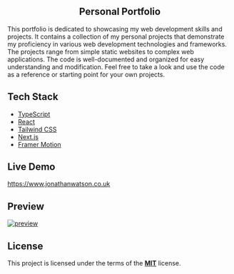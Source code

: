 <article class="markdown-body entry-content container-lg" itemprop="text">
  <h1 dir="auto" align="center">Personal Portfolio</h1>
  <p dir="auto">
    This portfolio is dedicated to showcasing my web development skills and
    projects. It contains a collection of my personal projects that demonstrate
    my proficiency in various web development technologies and frameworks. The
    projects range from simple static websites to complex web applications. The
    code is well-documented and organized for easy understanding and
    modification. Feel free to take a look and use the code as a reference or
    starting point for your own projects.
  </p>
  <h2 dir="auto">Tech Stack</h2>
  <ul dir="auto">
    <li>
      <a href="https://www.typescriptlang.org/" rel="nofollow">TypeScript</a>
    </li>
    <li>
      <a href="https://reactjs.org/" rel="nofollow">React</a>
    </li>
    <li>
      <a href="https://tailwindcss.com/" rel="nofollow">Tailwind CSS</a>
    </li>
    <li>
      <a href="https://nextjs.org/" rel="nofollow">Next.js</a>
    </li>
    <li>
      <a href="https://www.framer.com/motion/" rel="nofollow">Framer Motion</a>
    </li>
  </ul>
  <h2 dir="auto">Live Demo</h2>
  <a href="https://www.jonathanwatson.co.uk" rel="nofollow"
    >https://www.jonathanwatson.co.uk</a
  >
  <h2 dir="auto">Preview</h2>
  <a
    target="_blank"
    rel="noopener noreferrer nofollow"
    href="https://user-images.githubusercontent.com/19373302/215283451-16308d6f-d746-432e-baa1-a59aa34d9bd0.png"
    ><img
      src="https://user-images.githubusercontent.com/19373302/215283451-16308d6f-d746-432e-baa1-a59aa34d9bd0.png"
      alt="preview"
      style="max-width: 100%"
  /></a>
  <h2 dir="auto">License</h2>
  <p dir="auto">
    This project is licensed under the terms of the
    <strong
      ><a href="https://choosealicense.com/licenses/mit/" rel="nofollow"
        >MIT</a
      ></strong
    >
    license.
  </p>
</article>
